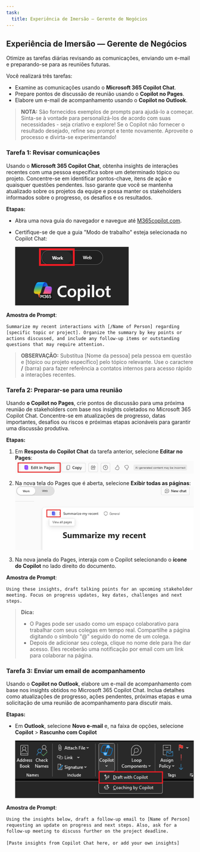 ```yaml
---
task:
  title: Experiência de Imersão — Gerente de Negócios
---
```


## Experiência de Imersão — Gerente de Negócios  

Otimize as tarefas diárias revisando as comunicações, enviando um e-mail e preparando-se para as reuniões futuras.  

Você realizará três tarefas:  

- Examine as comunicações usando o **Microsoft 365 Copilot Chat**.  
- Prepare pontos de discussão de reunião usando o **Copilot no Pages**.
- Elabore um e-mail de acompanhamento usando o **Copilot no Outlook**.  

> **NOTA:** São fornecidos exemplos de prompts para ajudá-lo a começar. Sinta-se à vontade para personalizá-los de acordo com suas necessidades - seja criativo e explore! Se o Copilot não fornecer o resultado desejado, refine seu prompt e tente novamente. Aproveite o processo e divirta-se experimentando!  

### Tarefa 1: Revisar comunicações  

Usando o **Microsoft 365 Copilot Chat**, obtenha insights de interações recentes com uma pessoa específica sobre um determinado tópico ou projeto. Concentre-se em identificar pontos-chave, itens de ação e quaisquer questões pendentes. Isso garante que você se mantenha atualizado sobre os projetos da equipe e possa manter os stakeholders informados sobre o progresso, os desafios e os resultados.  

**Etapas:**

- Abra uma nova guia do navegador e navegue até [M365copilot.com](https://m365copilot.com/).
- Certifique-se de que a guia "Modo de trabalho" esteja selecionada no Copilot Chat:

    ![captura de tela mostrando a guia Modo de trabalho.](../Prompts/Media/work-mode.png)

**Amostra de Prompt**:

```text
Summarize my recent interactions with [/Name of Person] regarding [specific topic or project]. Organize the summary by key points or actions discussed, and include any follow-up items or outstanding questions that may require attention.
```

> **OBSERVAÇÃO:** Substitua [Nome da pessoa] pela pessoa em questão e [tópico ou projeto específico] pelo tópico relevante. Use o caractere **/** (barra) para fazer referência a contatos internos para acesso rápido a interações recentes.

### Tarefa 2: Preparar-se para uma reunião  

Usando **o Copilot no Pages**, crie pontos de discussão para uma próxima reunião de stakeholders com base nos insights coletados no Microsoft 365 Copilot Chat. Concentre-se em atualizações de progresso, datas importantes, desafios ou riscos e próximas etapas acionáveis para garantir uma discussão produtiva.

**Etapas:**

1. Em **Resposta do Copilot Chat** da tarefa anterior, selecione **Editar no Pages**:  
   ![captura de tela mostrando o Copilot no Pages.](../Prompts/Media/edit_in_pages.png)

2. Na nova tela do Pages que é aberta, selecione **Exibir todas as páginas**:  
   ![captura de tela mostrando o Copilot no Pages.](../Prompts/Media/view-all-pages.png)

3. Na nova janela do Pages, interaja com o Copilot selecionando o **ícone do Copilot** no lado direito do documento.

**Amostra de Prompt**:

```text
Using these insights, draft talking points for an upcoming stakeholder meeting. Focus on progress updates, key dates, challenges and next steps. 
```

> **Dica:**  
> - O Pages pode ser usado como um espaço colaborativo para trabalhar com seus colegas em tempo real. Compartilhe a página digitando o símbolo "@" seguido do nome de um colega.
> - Depois de adicionar seu colega, clique no nome dele para lhe dar acesso. Eles receberão uma notificação por email com um link para colaborar na página.  

### Tarefa 3: Enviar um email de acompanhamento  

Usando o **Copilot no Outlook**, elabore um e-mail de acompanhamento com base nos insights obtidos no Microsoft 365 Copilot Chat. Inclua detalhes como atualizações de progresso, ações pendentes, próximas etapas e uma solicitação de uma reunião de acompanhamento para discutir mais.

**Etapas:**

- Em **Outlook**, selecione **Novo e-mail** e, na faixa de opções, selecione **Copilot** > **Rascunho com Copilot**

    ![captura de tela mostrando o Copilot no Outlook.](../Prompts/Media/copilot-outlook-desktop.png)

**Amostra de Prompt**:

```text
Using the insights below, draft a follow-up email to [Name of Person] requesting an update on progress and next steps. Also, ask for a follow-up meeting to discuss further on the project deadline. 

[Paste insights from Copilot Chat here, or add your own insights]
```

